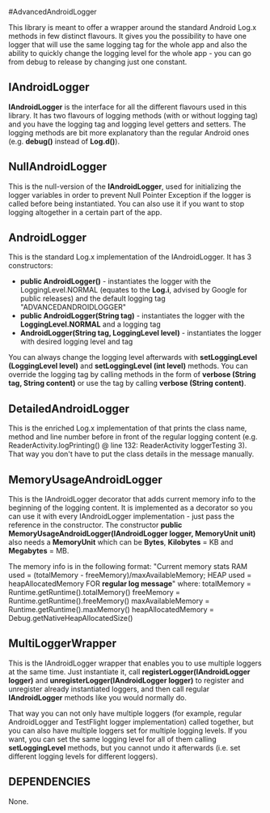 #AdvancedAndroidLogger

This library is meant to offer a wrapper around the standard Android Log.x methods in few distinct flavours. 
It gives you the possibility to have one logger that will use the same logging tag for the whole app and
also the ability to quickly change the logging level for the whole app - you can go from debug to release 
by changing just one constant.

## IAndroidLogger

**IAndroidLogger** is the interface for all the different flavours used in this library. 
It has two flavours of logging methods (with or without logging tag) and you have the logging tag and logging level
getters and setters. The logging methods are bit more explanatory than the regular Android ones (e.g. **debug()** instead 
of **Log.d()**).

## NullAndroidLogger

This is the null-version of the **IAndroidLogger**, used for initializing the logger variables in order to prevent
Null Pointer Exception if the logger is called before being instantiated. You can also use it if you want
to stop logging altogether in a certain part of the app.

## AndroidLogger

This is the standard Log.x implementation of the IAndroidLogger. It has 3 constructors:
+ **public AndroidLogger()** - instantiates the logger with the LoggingLevel.NORMAL (equates to the **Log.i**,
	advised by Google for public releases) and the default logging tag "ADVANCEDANDROIDLOGGER"
+ **public AndroidLogger(String tag)** - instantiates the logger with the **LoggingLevel.NORMAL** and a logging tag
+ **AndroidLogger(String tag, LoggingLevel level)** - instantiates the logger with desired logging level and tag

You can always change the logging level afterwards with **setLoggingLevel (LoggingLevel level)** and 
**setLoggingLevel (int level)** methods. You can override the logging tag by calling methods in the form of 
**verbose (String tag, String content)** or use the tag by calling **verbose (String content)**.

## DetailedAndroidLogger

This is the enriched Log.x implementation of that prints the class name, method and line number before in front of the
regular logging content (e.g. ReaderActivity.logPrinting() @ line 132: ReaderActivity loggerTesting 3). That way you don't have to
put the class details in the message manually.

## MemoryUsageAndroidLogger

This is the IAndroidLogger decorator that adds current memory info to the beginning of the logging content. It is implemented
as a decorator so you can use it with every IAndroidLogger implementation - just pass the reference in the constructor.
The constructor **public MemoryUsageAndroidLogger(IAndroidLogger logger, MemoryUnit unit)** also needs a **MemoryUnit** which
can be **Bytes**, **Kilobytes** = KB and **Megabytes** = MB. 

The memory info is in the following format:
"Current memory stats RAM used = (totalMemory - freeMemory)/maxAvailableMemory; HEAP used = heapAllocatedMemory FOR **regular log message**"
where:
totalMemory = Runtime.getRuntime().totalMemory()
freeMemory = Runtime.getRuntime().freeMemory()
maxAvailableMemory = Runtime.getRuntime().maxMemory()
heapAllocatedMemory = Debug.getNativeHeapAllocatedSize()

## MultiLoggerWrapper

This is the IAndroidLogger wrapper that enables you to use multiple loggers at the same time. Just instantiate it,
call **registerLogger(IAndroidLogger logger)** and **unregisterLogger(IAndroidLogger logger)** to register and unregister
already instantiated loggers, and then call regular **IAndroidLogger** methods like you would normally do. 

That way you can not only have multiple loggers (for example, regular AndroidLogger and TestFlight logger implementation) called together,
but you can also have multiple loggers set for multiple logging levels. If you want, you can set the same logging level for all of them
calling **setLoggingLevel** methods, but you cannot undo it afterwards (i.e. set different logging levels for different 
loggers).

## DEPENDENCIES

None.